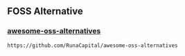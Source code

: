 ## FOSS Alternative

### [awesome-oss-alternatives](https://github.com/RunaCapital/awesome-oss-alternatives)

    https://github.com/RunaCapital/awesome-oss-alternatives
